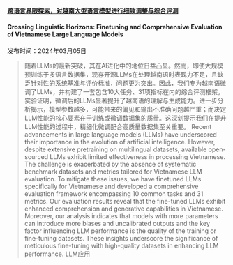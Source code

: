 #### [跨语言界限探索，对越南大型语言模型进行细致调整与综合评测](https://arxiv.org/abs/2403.02715)
#### Crossing Linguistic Horizons: Finetuning and Comprehensive Evaluation of Vietnamese Large Language Models
发布时间：2024年03月05日
> 随着LLMs的最新突破，其在AI进化中的地位日益凸显。然而，即使大规模预训练于多语言数据集，现存开源LLMs在处理越南语时表现力不足，且缺乏针对性的系统基准与评价标准，问题更为突出。因此，我们专为越南语微调了LLMs，并构建了一套包含10大任务、31项指标在内的综合评测框架。实验证明，微调后的LLMs显著提升了越南语的理解与生成能力。进一步分析揭示，模型参数越多，可能带来的偏见和输出不准确问题越严重；而决定LLM性能的核心要素在于训练或微调数据集的质量。这深刻提示我们在提升LLM性能的过程中，精细化微调配合高质量数据集至关重要。
> Recent advancements in large language models (LLMs) have underscored their importance in the evolution of artificial intelligence. However, despite extensive pretraining on multilingual datasets, available open-sourced LLMs exhibit limited effectiveness in processing Vietnamese. The challenge is exacerbated by the absence of systematic benchmark datasets and metrics tailored for Vietnamese LLM evaluation. To mitigate these issues, we have finetuned LLMs specifically for Vietnamese and developed a comprehensive evaluation framework encompassing 10 common tasks and 31 metrics. Our evaluation results reveal that the fine-tuned LLMs exhibit enhanced comprehension and generative capabilities in Vietnamese. Moreover, our analysis indicates that models with more parameters can introduce more biases and uncalibrated outputs and the key factor influencing LLM performance is the quality of the training or fine-tuning datasets. These insights underscore the significance of meticulous fine-tuning with high-quality datasets in enhancing LLM performance.
LLM应用